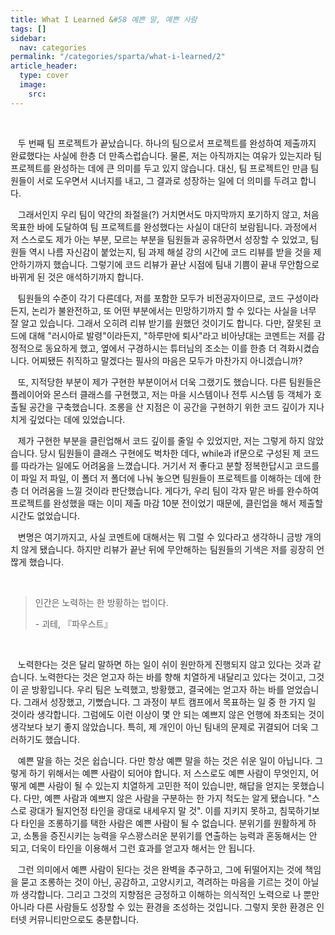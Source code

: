 ```yaml
---
title: What I Learned &#58 예쁜 말, 예쁜 사람
tags: []
sidebar:
  nav: categories
permalink: "/categories/sparta/what-i-learned/2"
article_header:
  type: cover
  image:
    src:
---
```


<!-- more-->

<br/>

&nbsp;&nbsp; 두 번째 팀 프로젝트가 끝났습니다. 하나의 팀으로서 프로젝트를 완성하여 제출까지 완료했다는 사실에 한층 더 만족스럽습니다. 물론, 저는 아직까지는 여유가 있는지라 팀 프로젝트를 완성하는 데에 큰 의미를 두고 있지 않습니다. 대신, 팀 프로젝트인 만큼 팀원들이 서로 도우면서 시너지를 내고, 그 결과로 성장하는 일에 더 의미를 두려고 합니다.

&nbsp;&nbsp; 그래서인지 우리 팀이 약간의 좌절을(?) 거치면서도 마지막까지 포기하지 않고, 처음 목표한 바에 도달하여 팀 프로젝트를 완성했다는 사실이 대단히 보람됩니다. 과정에서 저 스스로도 제가 아는 부분, 모르는 부분을 팀원들과 공유하면서 성장할 수 있었고, 팀원들 역시 나름 자신감이 붙었는지, 팀 과제 해설 강의 시간에 코드 리뷰를 받을 것을 제안하기까지 했습니다. 그렇기에 코드 리뷰가 끝난 시점에 팀내 기쁨이 끝내 무안함으로 바뀌게 된 것은 애석하기까지 합니다.

&nbsp;&nbsp; 팀원들의 수준이 각기 다른데다, 저를 포함한 모두가 비전공자이므로, 코드 구성이라든지, 논리가 불완전하고, 또 어떤 부분에서는 민망하기까지 할 수 있다는 사실을 너무 잘 알고 있습니다. 그래서 오히려 리뷰 받기를 원했던 것이기도 합니다. 다만, 잘못된 코드에 대해 "러시아로 발령"이라든지, "하루만에 퇴사"라고 비아냥대는 코멘트는 저를 감정적으로 동요하게 했고, 옆에서 구경하시는 튜터님의 조소는 이를 한층 더 격화시켰습니다. 어찌됐든 취직하고 말겠다는 필사의 마음은 모두가 마찬가지 아니겠습니까?

&nbsp;&nbsp; 또, 지적당한 부분이 제가 구현한 부분이어서 더욱 그랬기도 했습니다. 다른 팀원들은 플레이어와 몬스터 클래스를 구현했고, 저는 마을 시스템이나 전투 시스템 등 객체가 호출될 공간을 구축했습니다. 조롱을 산 지점은 이 공간을 구현하기 위한 코드 깊이가 지나치게 깊었다는 데에 있었습니다.

&nbsp;&nbsp; 제가 구현한 부분을 클린업해서 코드 깊이를 줄일 수 있었지만, 저는 그렇게 하지 않았습니다. 당시 팀원들이 클래스 구현에도 벅차한 데다, while과 if문으로 구성된 제 코드를 따라가는 일에도 어려움을 느꼈습니다. 거기서 저 좋다고 분할 정복한답시고 코드를 이 파일 저 파일, 이 폴더 저 폴더에 나눠 놓으면 팀원들이 프로젝트를 이해하는 데에 한층 더 어려움을 느낄 것이라 판단했습니다. 게다가, 우리 팀이 각자 맡은 바를 완수하여 프로젝트를 완성했을 때는 이미 제출 마감 10분 전이었기 때문에, 클린업을 해서 제출할 시간도 없었습니다.

&nbsp;&nbsp; 변명은 여기까지고, 사실 코멘트에 대해서는 뭐 그럴 수 있다라고 생각하니 금방 개의치 않게 됐습니다. 하지만 리뷰가 끝난 뒤에 무안해하는 팀원들의 기색은 저를 굉장히 언짢게 했습니다.

<br/>

> 인간은 노력하는 한 방황하는 법이다.
>
> &#45; 괴테, 『파우스트』

<br/>

&nbsp;&nbsp; 노력한다는 것은 달리 말하면 하는 일이 쉬이 원만하게 진행되지 않고 있다는 것과 같습니다. 노력한다는 것은 얻고자 하는 바를 향해 치열하게 내달리고 있다는 것이고, 그것이 곧 방황입니다. 우리 팀은 노력했고, 방황했고, 결국에는 얻고자 하는 바를 얻었습니다. 그래서 성장했고, 기뻤습니다. 그 과정이 부트 캠프에서 목표하는 일 중 한 가지 일 것이라 생각합니다. 그럼에도 이런 이상이 몇 안 되는 예쁘지 않은 언행에 좌초되는 것이 생각보다 보기 좋지 않았습니다. 특히, 제 개인이 아닌 팀내의 문제로 귀결되어 더욱 그러하기도 했습니다.

&nbsp;&nbsp; 예쁜 말을 하는 것은 쉽습니다. 다만 항상 예쁜 말을 하는 것은 쉬운 일이 아닙니다. 그렇게 하기 위해서는 예쁜 사람이 되어야 합니다. 저 스스로도 예쁜 사람이 무엇인지, 어떻게 예쁜 사람이 될 수 있는지 치열하게 고민한 적이 있습니만, 해답을 얻지는 못했습니다. 다만, 예쁜 사람과 예쁘지 않은 사람을 구분하는 한 가지 척도는 알게 됐습니다. "스스로 광대가 될지언정 타인을 광대로 내세우지 말 것". 이를 지키지 못하고, 침묵하기보다 타인을 조롱하기를 택한 사람은 예쁜 사람이 될 수 없습니다. 분위기를 원활하게 하고, 소통을 증진시키는 능력을 우스꽝스러운 분위기를 연출하는 능력과 혼동해서는 안 되고, 더욱이 타인을 이용해서 그런 효과를 얻고자 해서는 안 됩니다.

&nbsp;&nbsp; 그런 의미에서 예쁜 사람이 된다는 것은 완벽을 추구하고, 그에 뒤떨어지는 것에 책임을 묻고 조롱하는 것이 아닌, 공감하고, 고양시키고, 격려하는 마음을 기르는 것이 아닐까 생각합니다. 그리고 그것의 지향점은 긍정하고 이해하는 의식적인 노력으로 나 뿐만 아니라 다른 사람들도 성장할 수 있는 환경을 조성하는 것입니다. 그렇지 못한 환경은 인터넷 커뮤니티만으로도 충분합니다.
